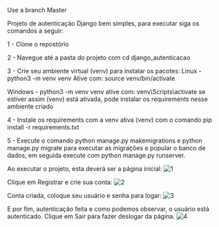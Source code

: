 Use a branch Master

Projeto de autenticação Django bem simples, para executar siga os comandos a seguir:

1 - Clone o repostório

2 - Navegue até a pasta do projeto com cd django_autenticacao

3 - Crie seu ambiente virtual (venv) para instalar os pacotes:
Linux - python3 -m venv venv
Ative com: source venv/bin/activate

Windows - python3 -m venv venv
ative com: venv\Scripts\activate
se estiver assim (venv) está ativada, pode instalar os requirements nesse ambiente criado

4 - Instale os requirements com a venv ativa (venv) com o comando pip install -r requirements.txt

5 - Execute o comando python manage.py makemigrations e python manage.py migrate para executar as migrações
e popular o banco de dados, em seguida execute com python manage.py runserver.

Ao executar o projeto, esta deverá ser a página inicial:
![1](https://github.com/user-attachments/assets/78d8f570-731c-497a-9e38-b4b82dfa0beb)

Clique em Registrar e crie sua conta:
![2](https://github.com/user-attachments/assets/a06d11f2-5315-4458-a041-14000dcc5344)

Conta criada, coloque seu usuário e senha para logar:
![3](https://github.com/user-attachments/assets/c4c9ac3d-f8a4-434e-b629-db469de3d202)

E por fim, autenticação feita e como podemos observar, o usuário está autenticado.
Clique em Sair para fazer deslogar da página.
![4](https://github.com/user-attachments/assets/5b390406-150f-48f8-8dfc-4de1af998b60)
